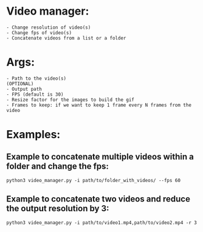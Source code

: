 # Video manager:
    - Change resolution of video(s)
    - Change fps of video(s)
    - Concatenate videos from a list or a folder

# Args:
    - Path to the video(s)
    (OPTIONAL)
    - Output path
    - FPS (default is 30)
    - Resize factor for the images to build the gif
    - Frames to keep: if we want to keep 1 frame every N frames from the video

# Examples:
## Example to concatenate multiple videos within a folder and change the fps:
    python3 video_manager.py -i path/to/folder_with_videos/ --fps 60

## Example to concatenate two videos and reduce the output resolution by 3:
    python3 video_manager.py -i path/to/video1.mp4,path/to/video2.mp4 -r 3
